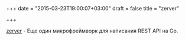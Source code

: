 +++
date = "2015-03-23T19:00:07+03:00"
draft = false
title = "zerver"

+++

<p><a href="https://github.com/cosiner/zerver">zerver</a>&nbsp;- Еще один микрофреймворк для написания REST API на Go.</p>

